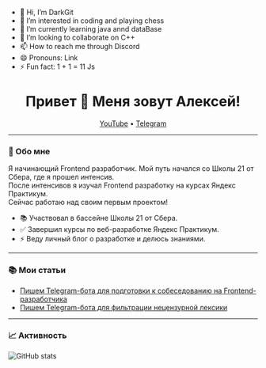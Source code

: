- 👋 Hi, I’m DarkGit
- 👀 I’m interested in coding and playing chess
- 🌱 I’m currently learning java annd dataBase
- 💞️ I’m looking to collaborate on C++
- 📫 How to reach me through Discord
- 😄 Pronouns: Link
- ⚡ Fun fact: 1 + 1 = 11 Js

<h1 align="center">Привет 👋 Меня зовут Алексей!</h1>
<p align="center">
  <a href="https://youtube.com">YouTube</a> •
  <a href="https://t.me/f1llzzz">Telegram</a>
</p>

---

### 📝 Обо мне

Я начинающий Frontend разработчик. Мой путь начался со Школы 21 от Сбера, где я прошел интенсив.  
После интенсивов я изучал Frontend разработку на курсах Яндекс Практикум.  
Сейчас работаю над своим первым проектом!

- 📚 Участвовал в бассейне Школы 21 от Сбера.
- ✅ Завершил курсы по веб-разработке Яндекс Практикум.
- ⚡ Веду личный блог о разработке и делюсь знаниями.

---

### 📚 Мои статьи

- [Пишем Telegram-бота для подготовки к собеседованию на Frontend-разработчика](#)
- [Пишем Telegram-бота для фильтрации нецензурной лексики](#)

---

### 📈 Активность

![GitHub stats](https://github-readme-stats.vercel.app/api?username=DarkGit&show_icons=true&theme=midnight-purple)


